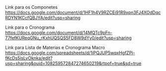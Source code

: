 Link para os Componetes
https://docs.google.com/document/d/1HF1h4V9RZCEi91R9xpn3FJ4XOdDqcRDYN1KCcfQBJYA/edit?usp=sharing

Link para o Cronograma
https://docs.google.com/document/d/14MQTc9pFn-77fefKUReqGNu_rKxhUQSQS5FD8W9dYy0/edit?usp=sharing

Link para Lista de Materias e Cronograma Macro
https://docs.google.com/spreadsheets/d/1iPQJUP5wqxHgfZPj-fKcDs5isLvOknka/edit?usp=sharing&ouid=108259572847274650219&rtpof=true&sd=true
